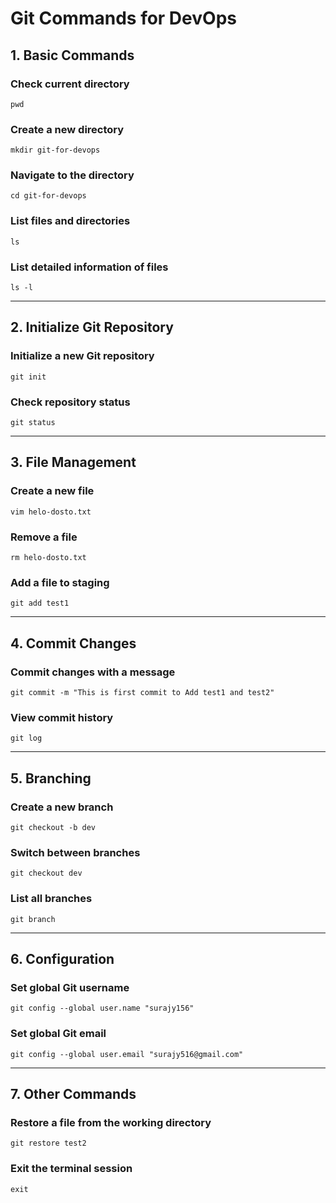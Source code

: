 # Git Commands for DevOps

## 1. Basic Commands

### Check current directory
`pwd`

### Create a new directory
`mkdir git-for-devops`

### Navigate to the directory
`cd git-for-devops`

### List files and directories
`ls`

### List detailed information of files
`ls -l`

---

## 2. Initialize Git Repository

### Initialize a new Git repository
`git init`

### Check repository status
`git status`

---

## 3. File Management

### Create a new file
`vim helo-dosto.txt`

### Remove a file
`rm helo-dosto.txt`

### Add a file to staging
`git add test1`

---

## 4. Commit Changes

### Commit changes with a message
`git commit -m "This is first commit to Add test1 and test2"`

### View commit history
`git log`

---

## 5. Branching

### Create a new branch
`git checkout -b dev`

### Switch between branches
`git checkout dev`

### List all branches
`git branch`

---

## 6. Configuration

### Set global Git username
`git config --global user.name "surajy156"`

### Set global Git email
`git config --global user.email "surajy516@gmail.com"`

---

## 7. Other Commands

### Restore a file from the working directory
`git restore test2`

### Exit the terminal session
`exit`
